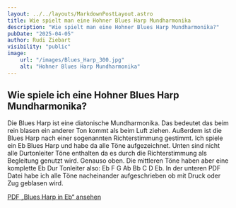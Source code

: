 ```yaml
---
layout: ../../layouts/MarkdownPostLayout.astro
title: Wie spielt man eine Hohner Blues Harp Mundharmonika
description: "Wie spielt man eine Hohner Blues Harp Mundharmonika?"
pubDate: "2025-04-05"
author: Rudi Ziebart
visibility: "public"
image:
    url: "/images/Blues_Harp_300.jpg"
    alt: "Hohner Blues Harp Mundharmonika"
---
```

## Wie spiele ich eine Hohner Blues Harp Mundharmonika?
<p>
Die Blues Harp ist eine diatonische Mundharmonika. Das bedeutet das beim rein blasen ein anderer Ton kommt als beim Luft ziehen. Außerdem ist die Blues Harp nach einer sogenannten Richterstimmung gestimmt. Ich spiele ein Eb Blues Harp und habe da alle Töne aufgezeichnet. Unten sind nicht alle Durtonleiter Töne enthalten da es durch die Richterstimmung als Begleitung genutzt wird. Genauso oben. Die mittleren Töne haben aber eine komplette Eb Dur Tonleiter also: Eb F G Ab Bb C D Eb. In der unteren PDF Datei habe ich alle Töne nacheinander aufgeschrieben ob mit Druck oder Zug geblasen wird.
</p>

<p>
  <a href="../../bilder/Blues%20Harp%20in%20Eb.pdf" target="_blank" rel="noopener" class="pdf-button">
    PDF „Blues Harp in Eb“ ansehen
  </a>
</p>